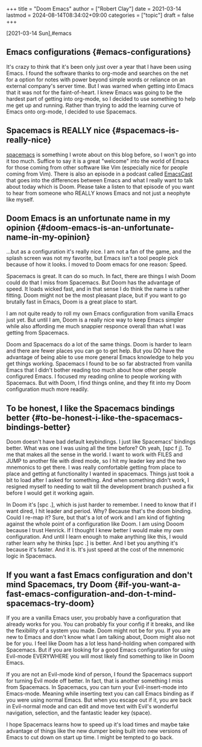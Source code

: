 +++
title = "Doom Emacs"
author = ["Robert Clay"]
date = 2021-03-14
lastmod = 2024-08-14T08:34:02+09:00
categories = ["topic"]
draft = false
+++

<span class="timestamp-wrapper"><span class="timestamp">[2021-03-14 Sun]</span></span>,#emacs


## Emacs configurations {#emacs-configurations}

It's crazy to think that it's been only just over a year that I have been using
Emacs. I found the software thanks to org-mode and searches on the net for a
option for notes with power beyond simple words or reliance on an external
company's server time. But I was warned when getting into Emacs that it was not
for the faint-of-heart. I knew Emacs was going to be the hardest part of getting
into org-mode, so I decided to use something to help me get up and running.
Rather than trying to add the learning curve of Emacs onto org-mode, I decided
to use Spacemacs.


## Spacemacs is REALLY nice {#spacemacs-is-really-nice}

[spacemacs](<https://www.spacemacs.org/>) is something I wrote about on this blog
before, so I won't go into it too much. Suffice to say it is a great "welcome"
into the world of Emacs for those coming from other software like Vim
(especially nice for people coming from Vim). There is also an episode in a
podcast called [EmacsCast](<https://emacscast.org/episode_4/>) that goes into the
differences between Emacs and what I really want to talk about today which is
Doom. Please take a listen to that episode of you want to hear from someone who
REALLY knows Emacs and not just a neophyte like myself.


## Doom Emacs is an unfortunate name in my opinion {#doom-emacs-is-an-unfortunate-name-in-my-opinion}

...but as a configuration it's really nice. I am not a fan of the game, and the
splash screen was not my favorite, but Emacs isn't a tool people pick because of
how it looks. I moved to Doom emacs for one reason: Speed.

Spacemacs is great. It can do so much. In fact, there are things I wish Doom
could do that I miss from Spacemacs. But Doom has the advantage of speed. It
loads wicked fast, and in that sense I do think the name is rather fitting. Doom
might not be the most pleasant place, but if you want to go brutally fast in
Emacs, Doom is a great place to start.

I am not quite ready to roll my own Emacs configuration from vanilla Emacs just
yet. But until I am, Doom is a really nice way to keep Emacs simpler while also
affording me much snappier responce overall than what I was getting from
Spacemacs.

Doom and Spacemacs do a lot of the same things. Doom is harder to learn and
there are fewer places you can go to get help. But you DO have the advantage of
being able to use more general Emacs knowledge to help you get things working.
Spacemacs I found to be so far abstracted from vanilla Emacs that I didn't
bother reading too much about how other people configured Emacs. I focused my
reading online to people working with Spacemacs. But with Doom, I find things
online, and they fit into my Doom configuration much more readily.


## To be honest, I like the Spacemacs bindings better {#to-be-honest-i-like-the-spacemacs-bindings-better}

Doom doesn't have bad default keybindings. I just like Spacemacs' bindings
better. What was one I was using all the time before? Oh yeah, [spc f j]. To me
that makes all the sense in the world. I want to work with FILES and JUMP to
another file with dired mode, so I hit my leader key and the two mnemonics to get
there. I was really comfortable getting from place to place and getting at
functionality I wanted in spacemacs. Things just took a bit to load after I
asked for something. And when something didn't work, I resigned myself to
needing to wait till the development branch pushed a fix before I would get it
working again.

In Doom it's [spc .], which is just harder to remember. I need to know that if I
want dired, I hit leader and period. Why? Because that's the doom binding. Could
I re-map it? Sure, but that's a lot of work and I am kind of fighting against
the whole point of a configuration like Doom. I am using Dooom because I trust
Henrick. If I thought I knew better I would make my own configuration. And until
I learn enough to make anything like this, I would rather learn why he thinks
[spc .] is better. And I bet you anything it's because it's faster. And it is.
It's just speed at the cost of the mnemonic logic in Spacemacs.


## If you want a fast Emacs configuration and don't mind Spacemacs, try Doom {#if-you-want-a-fast-emacs-configuration-and-don-t-mind-spacemacs-try-doom}

If you are a vanilla Emacs user, you probably have a configuration that already
works for you. You can probably fix your config if it breaks, and like the
flexibility of a system you made. Doom might not be for you. If you are new to
Emacs and don't know what I am talking about, Doom might also not be for you. I
feel like Doom has a lot less hand-holding when compared with Spacemacs. But if
you are looking for a good Emacs configuration for using Evil-mode EVERYWHERE
you will most likely find something to like in Doom Emacs.

If you are not an Evil-mode kind of person, I found the Spacemacs support for
turning Evil mode off better. In fact, that is another something I miss from
Spacemacs. In Spacemacs, you can turn your Evil-insert-mode into Emacs-mode.
Meaning while inserting text you can call Emacs binding as if you were using
normal Emacs. But when you escape out if it, you are back in Evil-normal mode
and can edit and move text with Evil's wonderful navigation, selection, and the
fantastic leader key (space).

I hope Spacemacs learns how to speed up it's load times and maybe take advantage
of things like the new dumper being built into new versions of Emacs to cut down
on start up time. I might be tempted to go back.
